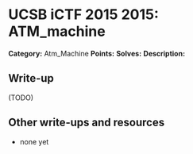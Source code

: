 # UCSB iCTF 2015 2015: ATM_machine

**Category:** Atm_Machine
**Points:** 
**Solves:** 
**Description:**



## Write-up

(TODO)

## Other write-ups and resources

* none yet
